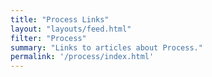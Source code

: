 ```yaml
---
title: "Process Links"
layout: "layouts/feed.html"
filter: "Process"
summary: "Links to articles about Process."
permalink: '/process/index.html'
---
```

